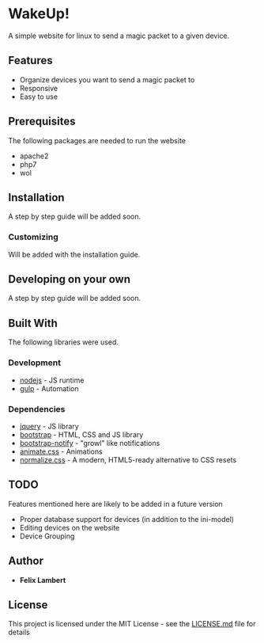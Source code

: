 # WakeUp!
A simple website for linux to send a magic packet to a given device.

## Features
* Organize devices you want to send a magic packet to
* Responsive
* Easy to use

## Prerequisites
The following packages are needed to run the website
* apache2
* php7
* wol

## Installation
A step by step guide will be added soon.

### Customizing
Will be added with the installation guide.

## Developing on your own
A step by step guide will be added soon.

## Built With
The following libraries were used.

### Development
* [nodejs](https://nodejs.org/) - JS runtime
* [gulp](https://gulpjs.com/) - Automation

### Dependencies
* [jquery](https://jquery.com/) - JS library
* [bootstrap](https://getbootstrap.com/) - HTML, CSS and JS library
* [bootstrap-notify](http://bootstrap-notify.remabledesigns.com/) - "growl" like notifications
* [animate.css](https://daneden.github.io/animate.css/) - Animations
* [normalize.css](https://necolas.github.io/normalize.css/) - A modern, HTML5-ready alternative to CSS resets

## TODO
Features mentioned here are likely to be added in a future version
* Proper database support for devices (in addition to the ini-model)
* Editing devices on the website
* Device Grouping

## Author
* **Felix Lambert**

## License
This project is licensed under the MIT License - see the [LICENSE.md](LICENSE.MD) file for details
